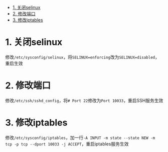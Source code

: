 
<!-- TOC -->

- [1. 关闭selinux](#1-关闭selinux)
- [2. 修改端口](#2-修改端口)
- [3. 修改iptables](#3-修改iptables)

<!-- /TOC -->
# 1. 关闭selinux
修改`/etc/sysconfig/selinux`，将`SELINUX=enforcing`改为`SELINUX=disabled`，重启生效
# 2. 修改端口
修改`/etc/ssh/sshd_config`，将`# Port 22`修改为`Port 10033`，重启SSH服务生效
# 3. 修改iptables
修改`/etc/sysconfig/iptables`，加一行`-A INPUT -m state --state NEW -m tcp -p tcp --dport 10033 -j ACCEPT`，重启iptables服务生效

